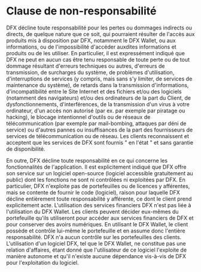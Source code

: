 # Clause de non-responsabilité

DFX décline toute responsabilité pour les pertes ou dommages indirects ou directs, de quelque nature que ce soit, qui pourraient résulter de l'accès aux produits mis à disposition par DFX, notamment le DFX Wallet, ou aux informations, ou de l'impossibilité d'accéder auxdites informations et produits ou de les utiliser. En particulier, il est expressément indiqué que DFX ne peut en aucun cas être tenu responsable de toute perte ou de tout dommage résultant d'erreurs techniques ou autres, d'erreurs de transmission, de surcharges du système, de problèmes d'utilisation, d'interruptions de services (y compris, mais sans s'y limiter, de services de maintenance du système), de retards dans la transmission d'informations, d'incompatibilité entre le Site Internet et des fichiers et/ou des logiciels (notamment des navigateurs) et/ou des ordinateurs de la part du Client, de dysfonctionnements, d'interférences, de la transmission d'un virus à votre ordinateur, d'un accès non autorisé (par ex. par exemple par piratage ou hacking), le blocage intentionnel d'outils ou de réseaux de télécommunication (par exemple par mail-bombing, attaques par déni de service) ou d'autres pannes ou insuffisances de la part des fournisseurs de services de télécommunication ou de réseau. Les clients reconnaissent et acceptent que les services de DFX sont fournis " en l'état " et sans garantie de disponibilité.

En outre, DFX décline toute responsabilité en ce qui concerne les fonctionnalités de l'application. Il est explicitement indiqué que DFX offre son service sur un logiciel open-source (logiciel accessible gratuitement au public) dont les fonctions ne sont ni contrôlées ni exploitées par DFX. En particulier, DFX n'exploite pas de portefeuilles ou de licences y afférentes, mais se contente de fournir le code (logiciel), raison pour laquelle DFX décline entièrement toute responsabilité y afférente, ce dont le client prend explicitement acte. L'utilisation des services financiers DFX n'est pas liée à l'utilisation du DFX Wallet. Les clients peuvent décider eux-mêmes du portefeuille qu'ils utiliseront pour accéder aux services financiers de DFX et pour conserver des avoirs numériques. En utilisant le DFX Wallet, le client possède et contrôle lui-même le portefeuille et en assume donc l'entière responsabilité. DFX n'a aucun contrôle sur les portefeuilles des clients. L'utilisation d'un logiciel DFX, tel que le DFX Wallet, ne constitue pas une relation d'affaires, étant donné que l'utilisateur de ce logiciel l'exploite de manière autonome et qu'il n'existe aucune dépendance vis-à-vis de DFX pour l'exploitation du logiciel.
